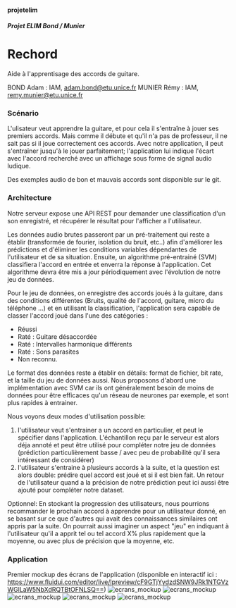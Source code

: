 #### projetelim

##### Projet ELIM Bond / Munier


# Rechord
Aide à l'apprentisage des accords de guitare.

BOND Adam : IAM, adam.bond@etu.unice.fr
MUNIER Rémy : IAM, remy.munier@etu.unice.fr



### Scénario

L'ulisateur veut apprendre la guitare, et pour cela il s'entraîne à jouer ses premiers accords. Mais comme il débute et qu'il n'a pas de professeur, il ne sait pas si il joue correctement ces accords. Avec notre application, il peut s'entraîner jusqu'à le jouer parfaitement; l'application lui indique l'écart avec l'accord recherché avec un affichage sous forme de signal audio ludique.

Des exemples audio de bon et mauvais accords sont disponible sur le git.

### Architecture
Notre serveur expose une API REST pour demander une classification d'un son enregistré, et récupérer le résultat pour l'afficher a l'utilisateur.

Les données audio brutes passeront par un pré-traitement qui reste a établir (transformée de fourier, isolation du bruit, etc..) afin d'améliorer les prédictions et d'éliminer les conditions variables dépendantes de l'utilisateur et de sa situation. Ensuite, un algorithme pré-entrainé (SVM) classifiera l'accord en entrée et enverra la réponse à l'application. Cet algorithme devra être mis a jour périodiquement avec l'évolution de notre jeu de données.

Pour le jeu de données, on enregistre des accords joués à la guitare, dans des conditions différentes (Bruits, qualité de l'accord, guitare, micro du téléphone ...) et en utilisant la classification, l'application sera capable de classer l'accord joué dans l'une des catégories :
  - Réussi
  - Raté : Guitare désaccordée
  - Raté : Intervalles harmonique différents
  - Raté : Sons parasites
  - Non reconnu.
  
Le format des données reste a établir en détails: format de fichier, bit rate, et la taille du jeu de données aussi. Nous proposons d'abord une implémentation avec SVM car ils ont généralement besoin de moins de données pour être efficaces qu'un réseau de neurones par exemple, et sont plus rapides à entrainer.

Nous voyons deux modes d'utilisation possible: 
1) l'utilisateur veut s'entrainer a un accord en particulier, et peut le spécifier dans l'application. L'échantillon reçu par le serveur est alors déja annoté et peut être utilisé pour compléter notre jeu de données (prédiction particulièrement basse / avec peu de probabilité qu'il sera intéressant de considérer)
2) l'utilisateur s'entraine à plusieurs accords à la suite, et la question est alors double: prédire quel accord est joué et si il est bien fait. Un retour de l'utilisateur quand a la précision de notre prédiction peut ici aussi être ajouté pour compléter notre dataset.

Optionnel: En stockant la progression des utilisateurs, nous pourrions recommander le prochain accord à apprendre pour un utilisateur donné, en se basant sur ce que d'autres qui avait des connaissances similaires ont appris par la suite. On pourrait aussi imaginer un aspect "jeu" en indiquant à l'utilisateur qu'il a apprit tel ou tel accord X% plus rapidement que la moyenne, ou avec plus de précision que la moyenne, etc.

### Application
Premier mockup des écrans de l'application (disponible en interactif ici : https://www.fluidui.com/editor/live/lpreview/cF9GTjYydzdSNW9JRk1NTGVzWGlLaW5NbXdRQTBtOFNLSQ==)
![ecrans_mockup](data/ecrans_mockup.jpg)
![ecrans_mockup](data/ecran1.jpg)
![ecrans_mockup](data/ecran2.jpg)
![ecrans_mockup](data/ecran3.jpg)
![ecrans_mockup](data/ecran4.jpg)
